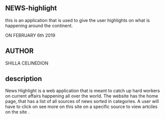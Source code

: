 ## NEWS-highlight

this is an application that is used to give the user highlights on what is happening around the continent.

ON FEBRUARY 6th 2019

## AUTHOR
 SHILLA CELINEDION

## description

News Highlight is a web application that is meant to catch up hard workers on current affairs happening all over the world. The website has the home page, that has a list of all sources of news sorted in categories. A user will have to click on see more on this site on a specific source to view artciles on the site .
